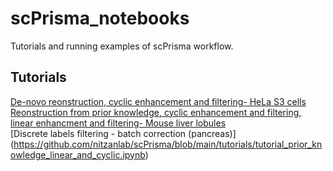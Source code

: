 # scPrisma_notebooks
Tutorials and running examples of scPrisma workflow.

<!-- TUTORIALS -->
## Tutorials
[De-novo reonstruction, cyclic enhancement and filtering- HeLa S3 cells](https://github.com/nitzanlab/scPrisma_notebooks/blob/main/tutorials/tutorial_de_novo_reconstruction.ipynb)
<br />
[Reonstruction from prior knowledge, cyclic enhancement and filtering, linear enhancment and filtering- Mouse liver lobules](https://github.com/nitzanlab/scPrisma/blob/main/tutorials/tutorial_prior_knowledge_linear_and_cyclic.ipynb)
<br />
[Discrete labels filtering - batch correction (pancreas)]
(https://github.com/nitzanlab/scPrisma/blob/main/tutorials/tutorial_prior_knowledge_linear_and_cyclic.ipynb)
